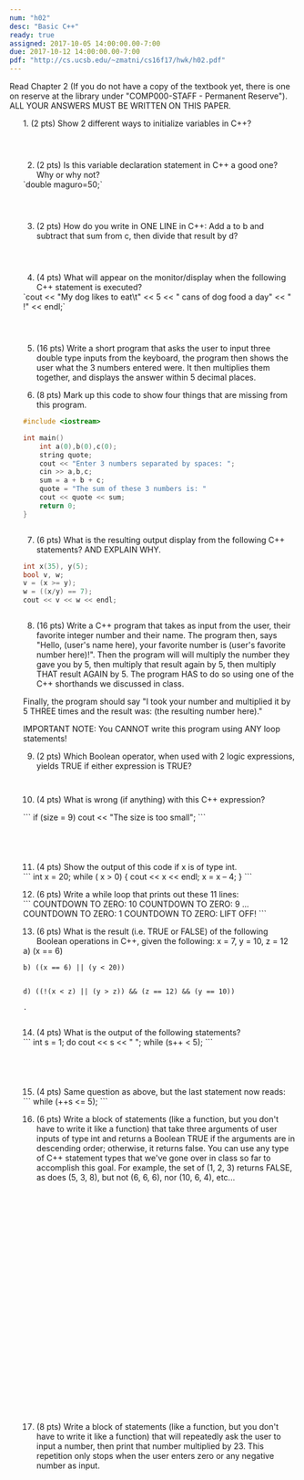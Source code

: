 ```yaml
---
num: "h02"
desc: "Basic C++"
ready: true
assigned: 2017-10-05 14:00:00.00-7:00
due: 2017-10-12 14:00:00.00-7:00
pdf: "http://cs.ucsb.edu/~zmatni/cs16f17/hwk/h02.pdf"
---
```

Read Chapter 2 (If you do not have a copy of the textbook yet, there is one on reserve at the library under "COMP000-STAFF - Permanent Reserve"). ALL YOUR ANSWERS MUST BE WRITTEN ON THIS PAPER.

<ol markdown="1">
1.	(2 pts) Show 2 different ways to initialize variables in C++?
  <div style="margin-bottom:4em"></div>

2.	(2 pts) Is this variable declaration statement in C++ a good one? Why or why not?
<div markdown="1">
`double maguro=50;`
</div>
  <div style="margin-bottom:4em"></div>

3.	(2 pts) How do you write in ONE LINE in C++: Add a to b and subtract that sum from c, then divide that result by d?
  <div style="margin-bottom:4em"></div>

4.	(4 pts) What will appear on the monitor/display when the following C++ statement is executed?
<div markdown="1">
`cout << "My dog likes to eat\t" << 5 << " cans of dog food a day" << " !" << endl;`
</div>
  <div style="margin-bottom:4em"></div>

5.	(16 pts) Write a short program that asks the user to input three double type inputs from the keyboard, the program then shows the user what the 3 numbers entered were. It then multiplies them together, and displays the answer within 5 decimal places.
  <div class="pagebreak"></div>

6.	(8 pts) Mark up this code to show four things that are missing from this program.
<div markdown="1">

```cpp
#include <iostream>

int main()
    int a(0),b(0),c(0);
    string quote;
    cout << "Enter 3 numbers separated by spaces: ";
    cin >> a,b,c;
    sum = a + b + c;
    quote = "The sum of these 3 numbers is: "
    cout << quote << sum;
    return 0; 
}
```

</div>
  <div style="margin-bottom:2em"></div>

7.	(6 pts) What is the resulting output display from the following C++ statements? AND EXPLAIN WHY.
    <div style="margin-bottom:0.5em"></div>
<div markdown="1">

```cpp
int x(35), y(5);
bool v, w;
v = (x >= y);
w = ((x/y) == 7);
cout << v << w << endl;
```

</div>
  <div style="margin-bottom:2em"></div>
  
8.	(16 pts) Write a C++ program that takes as input from the user, their favorite integer number and their name. The program then, says "Hello, (user's name here), your favorite number is (user's favorite number here)!". Then the program will will multiply the number they gave you by 5, then multiply that result again by 5, then multiply THAT result AGAIN by 5. The program HAS to do so using one of the C++ shorthands we discussed in class.
  <div style="margin-bottom:1em"></div>
Finally, the program should say "I took your number and multiplied it by 5 THREE times and the result was: (the resulting number here)."
  <div style="margin-bottom:1em"></div>
IMPORTANT NOTE:  You CANNOT write this program using ANY loop statements!

<div class="pagebreak"></div>

9.	(2 pts) Which Boolean operator, when used with 2 logic expressions, yields TRUE if either expression is TRUE?
  <div style="margin-bottom:3em"></div>

10.	(4 pts) What is wrong (if anything) with this C++ expression?
  <div style="margin-bottom:1em"></div>
  <div markdown="1">
```
if (size = 9)
   cout << "The size is too small";
```
  </div>
  <div style="margin-bottom:5em"></div>

11.	(4 pts) Show the output of this code if x is of type int.
<div markdown="1">
```
int x = 20;
while ( x > 0) {
   cout << x << endl;
   x = x – 4;
 }
```
</div> 
 
12.	(6 pts) Write a while loop that prints out these 11 lines: 
<div markdown="1">
```
COUNTDOWN TO ZERO: 10
COUNTDOWN TO ZERO: 9
...
COUNTDOWN TO ZERO: 1
COUNTDOWN TO ZERO: LIFT OFF!
```
</div>
<div class="pagebreak"></div>

13.	(6 pts)  What is the result (i.e. TRUE or FALSE) of the following Boolean operations in C++, given the following:
	x = 7, y = 10, z = 12
	<div style="margin-bottom:0em"></div>
<div markdown="1">
	a) (x == 6)


	b) ((x == 6) || (y < 20))

	
	d) ((!(x < z) || (y > z)) && (z == 12) && (y == 10))
	
	.	
</div>
<div style="margin-bottom:2em"></div>

14.	(4 pts) What is the output of the following statements?
  <div markdown="1">
```
int s = 1;
do
     cout << s << " ";
while (s++ < 5);
```
  </div>
  <div style="margin-bottom:5em"></div>

15.	(4 pts) Same question as above, but the last statement now reads:

  <div markdown="1">
```
while (++s <= 5);
```
  </div>
<div class="pagebreak"></div>

16.	(6 pts) Write a block of statements (like a function, but you don't have to write it like a function) that take three arguments of user inputs of type int and returns a Boolean TRUE if the arguments are in descending order; otherwise, it returns false. You can use any type of C++ statement types that we've gone over in class so far to accomplish this goal. For example, the set of (1, 2, 3) returns FALSE, as does (5, 3, 8), but not (6, 6, 6), nor (10, 6, 4), etc...
  <div style="margin-bottom:30em"></div>

17.	(8 pts) Write a block of statements (like a function, but you don't have to write it like a function) that will repeatedly ask the user to input a number, then print that number multiplied by 23. This repetition only stops when the user enters zero or any negative number as input.

</ol>
